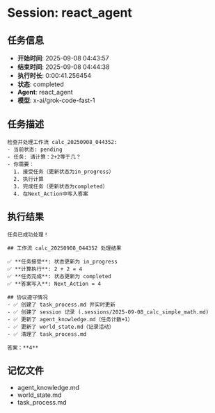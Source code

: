 # Session: react_agent

## 任务信息
- **开始时间**: 2025-09-08 04:43:57
- **结束时间**: 2025-09-08 04:44:38
- **执行时长**: 0:00:41.256454
- **状态**: completed
- **Agent**: react_agent
- **模型**: x-ai/grok-code-fast-1

## 任务描述
```
检查并处理工作流 calc_20250908_044352:
- 当前状态: pending
- 任务: 请计算：2+2等于几？
- 你需要：
  1. 接受任务（更新状态为in_progress）
  2. 执行计算
  3. 完成任务（更新状态为completed）
  4. 在Next_Action中写入答案
```

## 执行结果
```
任务已成功处理！

## 工作流 calc_20250908_044352 处理结果

✅ **任务接受**: 状态更新为 in_progress  
✅ **计算执行**: 2 + 2 = 4  
✅ **任务完成**: 状态更新为 completed  
✅ **答案写入**: Next_Action = 4  

## 协议遵守情况
- ✅ 创建了 task_process.md 并实时更新
- ✅ 创建了 session 记录 (.sessions/2025-09-08_calc_simple_math.md)
- ✅ 更新了 agent_knowledge.md（任务计数+1）
- ✅ 更新了 world_state.md（记录活动）
- ✅ 清理了 task_process.md

答案：**4**
```

## 记忆文件
- agent_knowledge.md
- world_state.md  
- task_process.md

